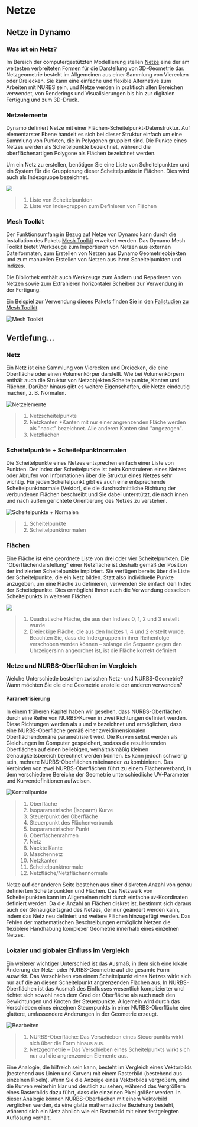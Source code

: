 # Netze

## Netze in Dynamo

### Was ist ein Netz?

Im Bereich der computergestützten Modellierung stellen [Netze](7-meshes.md#mesh) eine der am weitesten verbreiteten Formen für die Darstellung von 3D-Geometrie dar. Netzgeometrie besteht im Allgemeinen aus einer Sammlung von Vierecken oder Dreiecken. Sie kann eine einfache und flexible Alternative zum Arbeiten mit NURBS sein, und Netze werden in praktisch allen Bereichen verwendet, von Renderings und Visualisierungen bis hin zur digitalen Fertigung und zum 3D-Druck.

### Netzelemente

Dynamo definiert Netze mit einer Flächen-Scheitelpunkt-Datenstruktur. Auf elementarster Ebene handelt es sich bei dieser Struktur einfach um eine Sammlung von Punkten, die in Polygonen gruppiert sind. Die Punkte eines Netzes werden als Scheitelpunkte bezeichnet, während die oberflächenartigen Polygone als Flächen bezeichnet werden.

Um ein Netz zu erstellen, benötigen Sie eine Liste von Scheitelpunkten und ein System für die Gruppierung dieser Scheitelpunkte in Flächen. Dies wird auch als Indexgruppe bezeichnet.

![](../images/5-2/7/meshes-meshelements.jpg)

> 1. Liste von Scheitelpunkten
> 2. Liste von Indexgruppen zum Definieren von Flächen

### Mesh Toolkit

Der Funktionsumfang in Bezug auf Netze von Dynamo kann durch die Installation des Pakets [Mesh Toolkit](https://github.com/DynamoDS/Dynamo/wiki/Dynamo-Mesh-Toolkit) erweitert werden. Das Dynamo Mesh Toolkit bietet Werkzeuge zum Importieren von Netzen aus externen Dateiformaten, zum Erstellen von Netzen aus Dynamo Geometrieobjekten und zum manuellen Erstellen von Netzen aus ihren Scheitelpunkten und Indizes.

Die Bibliothek enthält auch Werkzeuge zum Ändern und Reparieren von Netzen sowie zum Extrahieren horizontaler Scheiben zur Verwendung in der Fertigung.

Ein Beispiel zur Verwendung dieses Pakets finden Sie in den [Fallstudien zu Mesh Toolkit](../../custom-nodes-and-packages/11-packages/11-2\_mesh-toolkit.md).

![Mesh Toolkit](../images/5-2/7/meshes-meshtoolkitstandfordbunny.jpg)

## Vertiefung...

### Netz

Ein Netz ist eine Sammlung von Vierecken und Dreiecken, die eine Oberfläche oder einen Volumenkörper darstellt. Wie bei Volumenkörpern enthält auch die Struktur von Netzobjekten Scheitelpunkte, Kanten und Flächen. Darüber hinaus gibt es weitere Eigenschaften, die Netze eindeutig machen, z. B. Normalen.

![Netzelemente](../images/5-2/7/MeshElements2.jpg)

> 1. Netzscheitelpunkte
> 2. Netzkanten *Kanten mit nur einer angrenzenden Fläche werden als "nackt" bezeichnet. Alle anderen Kanten sind "angezogen".
> 3. Netzflächen

### Scheitelpunkte + Scheitelpunktnormalen

Die Scheitelpunkte eines Netzes entsprechen einfach einer Liste von Punkten. Der Index der Scheitelpunkte ist beim Konstruieren eines Netzes oder Abrufen von Informationen über die Struktur eines Netzes sehr wichtig. Für jeden Scheitelpunkt gibt es auch eine entsprechende Scheitelpunktnormale (Vektor), die die durchschnittliche Richtung der verbundenen Flächen beschreibt und Sie dabei unterstützt, die nach innen und nach außen gerichtete Orientierung des Netzes zu verstehen.

![Scheitelpunkte + Normalen](../images/5-2/7/vertexNormals.jpg)

> 1. Scheitelpunkte
> 2. Scheitelpunktnormalen

### Flächen

Eine Fläche ist eine geordnete Liste von drei oder vier Scheitelpunkten. Die "Oberflächendarstellung" einer Netzfläche ist deshalb gemäß der Position der indizierten Scheitelpunkte impliziert. Sie verfügen bereits über die Liste der Scheitelpunkte, die ein Netz bilden. Statt also individuelle Punkte anzugeben, um eine Fläche zu definieren, verwenden Sie einfach den Index der Scheitelpunkte. Dies ermöglicht Ihnen auch die Verwendung desselben Scheitelpunkts in weiteren Flächen.

![](../images/5-2/7/meshFaces.jpg)

> 1. Quadratische Fläche, die aus den Indizes 0, 1, 2 und 3 erstellt wurde
> 2. Dreieckige Fläche, die aus den Indizes 1, 4 und 2 erstellt wurde. Beachten Sie, dass die Indexgruppen in ihrer Reihenfolge verschoben werden können – solange die Sequenz gegen den Uhrzeigersinn angeordnet ist, ist die Fläche korrekt definiert

### Netze und NURBS-Oberflächen im Vergleich

Welche Unterschiede bestehen zwischen Netz- und NURBS-Geometrie? Wann möchten Sie die eine Geometrie anstelle der anderen verwenden?

#### Parametrisierung

In einem früheren Kapitel haben wir gesehen, dass NURBS-Oberflächen durch eine Reihe von NURBS-Kurven in zwei Richtungen definiert werden. Diese Richtungen werden als `U` und `V` bezeichnet und ermöglichen, dass eine NURBS-Oberfläche gemäß einer zweidimensionalen Oberflächendomäne parametrisiert wird. Die Kurven selbst werden als Gleichungen im Computer gespeichert, sodass die resultierenden Oberflächen auf einen beliebigen, verhältnismäßig kleinen Genauigkeitsbereich berechnet werden können. Es kann jedoch schwierig sein, mehrere NURBS-Oberflächen miteinander zu kombinieren. Das Verbinden von zwei NURBS-Oberflächen führt zu einem Flächenverband, in dem verschiedene Bereiche der Geometrie unterschiedliche UV-Parameter und Kurvendefinitionen aufweisen.

![Kontrollpunkte](../images/5-2/7/NURBSvsMESH-01.jpg)

> 1. Oberfläche
> 2. Isoparametrische (Isoparm) Kurve
> 3. Steuerpunkt der Oberfläche
> 4. Steuerpunkt des Flächenverbands
> 5. Isoparametrischer Punkt
> 6. Oberflächenrahmen
> 7. Netz
> 8. Nackte Kante
> 9. Maschennetz
> 10. Netzkanten
> 11. Scheitelpunktnormale
> 12. Netzfläche/Netzflächennormale

Netze auf der anderen Seite bestehen aus einer diskreten Anzahl von genau definierten Scheitelpunkten und Flächen. Das Netzwerk von Scheitelpunkten kann im Allgemeinen nicht durch einfache `UV`-Koordinaten definiert werden. Da die Anzahl an Flächen diskret ist, bestimmt sich daraus auch der Genauigkeitsgrad des Netzes, der nur geändert werden kann, indem das Netz neu definiert und weitere Flächen hinzugefügt werden. Das Fehlen der mathematischen Beschreibungen ermöglicht Netzen die flexiblere Handhabung komplexer Geometrie innerhalb eines einzelnen Netzes.

### Lokaler und globaler Einfluss im Vergleich

Ein weiterer wichtiger Unterschied ist das Ausmaß, in dem sich eine lokale Änderung der Netz- oder NURBS-Geometrie auf die gesamte Form auswirkt. Das Verschieben von einem Scheitelpunkt eines Netzes wirkt sich nur auf die an diesen Scheitelpunkt angrenzenden Flächen aus. In NURBS-Oberflächen ist das Ausmaß des Einflusses wesentlich komplizierter und richtet sich sowohl nach dem Grad der Oberfläche als auch nach den Gewichtungen und Knoten der Steuerpunkte. Allgemein wird durch das Verschieben eines einzelnen Steuerpunkts in einer NURBS-Oberfläche eine glattere, umfassendere Änderungen in der Geometrie erzeugt.

![Bearbeiten](../images/5-2/7/NURBSvsMESH-02.jpg)

> 1. NURBS-Oberfläche: Das Verschieben eines Steuerpunkts wirkt sich über die Form hinaus aus.
> 2. Netzgeometrie – Das Verschieben eines Scheitelpunkts wirkt sich nur auf die angrenzenden Elemente aus.

Eine Analogie, die hilfreich sein kann, besteht im Vergleich eines Vektorbilds (bestehend aus Linien und Kurven) mit einem Rasterbild (bestehend aus einzelnen Pixeln). Wenn Sie die Anzeige eines Vektorbilds vergrößern, sind die Kurven weiterhin klar und deutlich zu sehen, während das Vergrößern eines Rasterbilds dazu führt, dass die einzelnen Pixel größer werden. In dieser Analogie können NURBS-Oberflächen mit einem Vektorbild verglichen werden, da eine glatte mathematische Beziehung besteht, während sich ein Netz ähnlich wie ein Rasterbild mit einer festgelegten Auflösung verhält.

##
